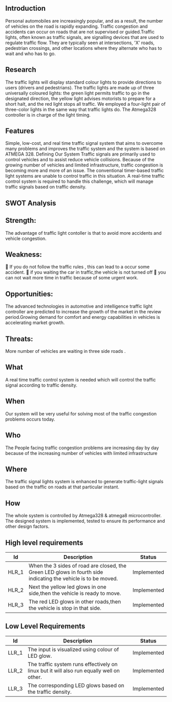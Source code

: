 
Introduction
-----

  Personal automobiles are increasingly popular, and as a result, the number of vehicles on the road is rapidly expanding. Traffic congestion and accidents can occur on roads that are not supervised or guided.Traffic lights, often known as traffic signals, are signalling devices that are used to regulate traffic flow. They are typically seen at intersections, 'X' roads, pedestrian crossings, and other locations where they alternate who has to wait and who has to go.

Research
-----

  The traffic lights will display standard colour lights to provide directions to users (drivers and pedestrians). The traffic lights are made up of three universally coloured lights: the green light permits traffic to go in the designated direction, the yellow light advises motorists to prepare for a short halt, and the red light stops all traffic. We employed a four-light pair of three-color lights in the same way that traffic lights do. The Atmega328 controller is in charge of the light timing.

Features
-----

  Simple, low-cost, and real time traffic signal system that aims to overcome many problems and improves the traffic system and the system is based on ATMEGA 328.
Defining Our System
Traffic signals are primarily used to control vehicles and to assist reduce vehicle collisions. Because of the growing number of vehicles and limited infrastructure, traffic congestion is becoming more and more of an issue. The conventional timer-based traffic light systems are unable to control traffic in this situation. A real-time traffic control system is required to handle this challenge, which will manage traffic signals based on traffic density.

SWOT Analysis
----

Strength:
----

The advantage of traffic light contoller is that to avoid more accidents and vehicle congestion.

Weakness:
----

	If you do not follow the traffic rules , this can lead to a occur some accident.
	if you waiting the car in traffic,the vehicle is not turned off
	you can not wait more time in traffic because of some urgent work.

Opportunities:
----

The advanced technologies in automotive and intelligence traffic light controller are predicted to increase the growth of the market in the review period.Growing demand for comfort and energy capabilities in vehicles is accelerating market growth.

Threats:
-----

More number of vehicles are waiting in three side roads .

What
----

A real time traffic control system is needed which will control the traffic signal according to traffic density.

When
----

Our system will be very useful for solving most of the traffic congestion problems occurs today.

Who
----

The People facing traffic congestion problems are increasing day by day because of the increasing number of vehicles with limited infrastructure

Where
----

The traffic signal lights system is enhanced to generate traffic-light signals based on the traffic on roads at that particular instant.

How
----

The whole system is controlled by Atmega328 & atmega8 microcontroller. The designed system is implemented, tested to ensure its performance and other design factors.

High level requirements
----

|Id	| Description |	Status |
| --- | --- | ---|
| HLR_1 |	When the 3 sides of road are closed, the Green LED glows in fourth side indicating the vehicle is to be moved.	| Implemented |
| HLR_2	|Next the yellow led glows in one side,then the vehicle is ready to move.	| Implemented |
| HLR_3	|The red LED glows in other roads,then the vehicle is stop in that side.	| Implemented |

Low Level Requirements
-----

|Id	| Description |	Status |
| --- | --- | ---|
| LLR_1 |The input is visualized using colour of LED glow.	| Implemented |
| LLR_2	|The traffic system runs effectively on linux but it will also run equally well on other.	| Implemented |
| LLR_3	|The corresponding LED glows based on the traffic density.	| Implemented |
